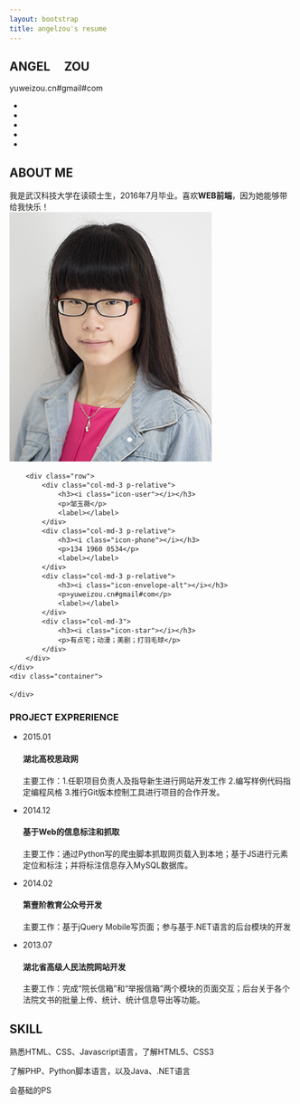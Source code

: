 ```yaml
---
layout: bootstrap
title: angelzou's resume
---
```

<div class="intro">
	<div class="name">
		<div class="row">
			<div class="col-md-12">
				<h2>ANGEL&nbsp;&nbsp;&nbsp;&nbsp;&nbsp;ZOU</h2>
				<div class="line"></div>
			</div>
		</div>
		<div class="row">
			<div class="col-md-12 t-middle">
				<p>yuweizou.cn#gmail#com</p><!--more-->
			</div>
		</div>
	</div>
	<div class="social">
		<div class="social-container row">
			<ul>
				<li><a target="_blank" href="https://twitter.com/YuweiZou"><i class="icon-twitter"></i></a></li>
                <li><a target="_blank" href="https://www.facebook.com/angel.zou.12"><i  class="icon-facebook"></i></a></li>
                <li><a target="_blank" href="https://plus.google.com/u/0/"><i class="icon-google-plus"></i></a></li>
                <li><a target="_blank" href="https://github.com/angelzou"><i class="icon-github"></i></a></li>
                <li><a target="_blank" href="https://cn.linkedin.com/pub/yuwei-zou/85/a43/456"><i class="icon-linkedin"></i></a></li>
			</ul>
		</div>
	</div>
</div>
<div class="aboutme">
	<div class="container">
		<div class="row">
			<div class="col-md-12">
				<h2>ABOUT ME</h2>
			</div>
		</div>
		<div class="row">
			<div class="col-md-12">
				<div class="dashed"></div>
			</div>
		</div>
		<div class="row content">
			<div class="col-md-12">
				我是武汉科技大学在读硕士生，2016年7月毕业。喜欢<strong>WEB前端</strong>，因为她能够带给我快乐！
			</div>
		</div>
		<div class="row">
			<div class="col-md-12">
				<img class="my-pic" src="/img/mypic.jpg" alt="">
			</div>
		</div>

		<div class="row">
			<div class="col-md-3 p-relative">
				<h3><i class="icon-user"></i></h3>
				<p>邹玉薇</p>
				<label></label>
			</div>
			<div class="col-md-3 p-relative">
				<h3><i class="icon-phone"></i></h3>
				<p>134 1960 0534</p>
				<label></label>
			</div>
			<div class="col-md-3 p-relative">
				<h3><i class="icon-envelope-alt"></i></h3>
				<p>yuweizou.cn#gmail#com</p>
				<label></label>
			</div>
			<div class="col-md-3">
				<h3><i class="icon-star"></i></h3>
				<p>有点宅；动漫；美剧；打羽毛球</p>
			</div>
		</div>
	</div>
	<div class="container">
		
	</div>
</div>
<div class="experience">
	<div class="container">
		<div class="row">
			<div class="col-md-4">
				<h3>PROJECT EXPRERIENCE</h3>
			</div>
			<div class="col-md-8">
				<ul class="timeline">
					<li>
						<div class="event-time">
							<span class="icon-calendar"></span>
							<span class="time">2015.01</span></div>
						<h4>湖北高校思政网</h4>
						<p>主要工作：1.任职项目负责人及指导新生进行网站开发工作 2.编写样例代码指定编程风格 3.推行Git版本控制工具进行项目的合作开发。</p>
					</li>
					<li>
						<div class="event-time">
							<span class="icon-calendar"></span>
							<span class="time">2014.12</span></div>
						<h4>基于Web的信息标注和抓取</h4>
						<p>主要工作：通过Python写的爬虫脚本抓取网页载入到本地；基于JS进行元素定位和标注；并将标注信息存入MySQL数据库。</p>
					</li>
					<li>
						<div class="event-time">
							<span class="icon-calendar"></span>
							<span class="time">2014.02</span></div>
						<h4>第壹阶教育公众号开发</h4>
						<p>主要工作：基于jQuery Mobile写页面；参与基于.NET语言的后台模块的开发</p>
					</li>
					<li>
						<div class="event-time">
							<span class="icon-calendar"></span>
							<span class="time">2013.07</span></div>
						<h4>湖北省高级人民法院网站开发</h4>
						<p>主要工作：完成“院长信箱”和“举报信箱”两个模块的页面交互；后台关于各个法院文书的批量上传、统计、统计信息导出等功能。</p>
					</li>
				</ul>
			</div>
		</div>
	</div>
</div>
<div class="skill">
	<div class="container">
		<div class="row">
			<div class="col-md-12">
				<h2>SKILL</h2>
			</div>
		</div>
		<div class="row">
			<div class="col-md-12">
				<div class="dashed"></div>
			</div>
		</div>
		<div class="row">
			<p>熟悉HTML、CSS、Javascript语言，了解HTML5、CSS3</p>
       		<p>了解PHP、Python脚本语言，以及Java、.NET语言</p>
       		<p>会基础的PS</p>
		</div>
	</div>
</div>


